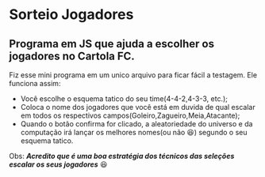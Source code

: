 # Sorteio Jogadores
## Programa em JS que ajuda a escolher os jogadores no Cartola FC.

Fiz esse mini programa em um unico arquivo para ficar fácil a testagem.
Ele funciona assim:

- Você escolhe o esquema tatico do seu time(4-4-2,4-3-3, etc.);
- Coloca o nome dos jogadores que você está em duvida de qual escalar em todos os respectivos campos(Goleiro,Zagueiro,Meia,Atacante);
- Quando o botão confirma for clicado, a aleatoriedade do universo e da computação irá lançar os melhores nomes(ou não :laughing:) segundo o seu esquema tatico.


Obs: __*Acredito que é uma boa estratégia dos técnicos das seleções escalar os seus jogadores*__ :laughing:



